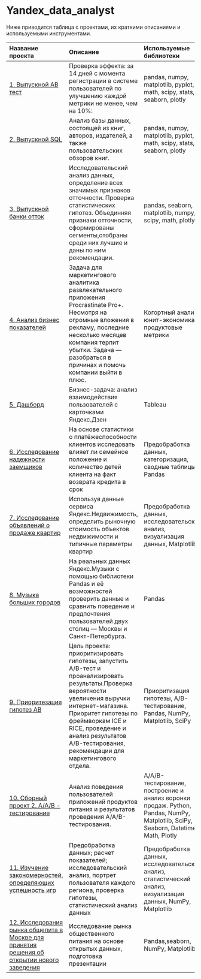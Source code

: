 # Yandex_data_analyst
Ниже приводится таблица с проектами, их краткими описаниями и используемыми инструментами.

| Название проекта | Описание | Используемые библиотеки | 
| :---------------------- | :---------------------- | :---------------------- |
| [1. Выпускной АВ тест](_выпускные_проекты/AB_тесты/) | Проверка эффекта: за 14 дней с момента регистрации в системе пользователей по улучшению каждой метрики не менее, чем на 10%:| pandas, numpy, matplotlib, pyplot, math, scipy, stats, seaborn, plotly |
| [2. Выпускной SQL](_выпускные_проекты/SQL_анализ_бд/) |Анализ базы данных, состоящей из книг, авторов, издателей, а также пользовательских обзоров книг.| pandas, numpy, matplotlib, pyplot, math, scipy, stats, seaborn, plotly |pandas,sql
| [3. Выпускной банки отток](_выпускные_проекты/банки_отток/) | Исследовательский анализ данных, определение всех значимых признаков отточности. Проверка статистических гипотез. Объединняя признаки отточности, сформированы сегменты,отобраны среди них лучшие и даны по ним рекомендации. |  pandas, seaborn, matplotlib, numpy, scipy, math, plotly |
| [4. Анализ бизнес показателей](https://github.com/HelenaKosenko/Yandex_data_analyst/tree/master/%D0%90%D0%BD%D0%B0%D0%BB%D0%B8%D0%B7%20%D0%B1%D0%B8%D0%B7%D0%BD%D0%B5%D1%81%20%D0%BF%D0%BE%D0%BA%D0%B0%D0%B7%D0%B0%D1%82%D0%B5%D0%BB%D0%B5%D0%B9) | Задача для маркетингового аналитика развлекательного приложения Procrastinate Pro+. Несмотря на огромные вложения в рекламу, последние несколько месяцев компания терпит убытки.  Задача — разобраться в причинах и помочь компании выйти в плюс. | Когортный анализ, юнит-экономика, продуктовые метрики|
| [5. Дашборд](https://github.com/HelenaKosenko/Yandex_data_analyst/blob/master/%D0%94%D0%B0%D1%88%D0%B1%D0%BE%D1%80%D0%B4/) | Бизнес-задача: анализ взаимодействия пользователей с карточками Яндекс.Дзен| Tableau |
| [6. Исследование надежности заемщиков](https://github.com/HelenaKosenko/Yandex_data_analyst/tree/master/%D0%98%D1%81%D1%81%D0%BB%D0%B5%D0%B4%D0%BE%D0%B2%D0%B0%D0%BD%D0%B8%D0%B5%20%D0%BD%D0%B0%D0%B4%D0%B5%D0%B6%D0%BD%D0%BE%D1%81%D1%82%D0%B8%20%D0%B7%D0%B0%D0%B5%D0%BC%D1%89%D0%B8%D0%BA%D0%BE%D0%B2) |На основе статистики о платёжеспособности клиентов исследовать влияет ли семейное положение и количество детей клиента на факт возврата кредита в срок| Предобработка данных, категоризация, сводные таблицы, Pandas |
| [7. Исследование объявлений о продаже квартир](https://github.com/HelenaKosenko/Yandex_data_analyst/tree/master/%D0%98%D1%81%D1%81%D0%BB%D0%B5%D0%B4%D0%BE%D0%B2%D0%B0%D0%BD%D0%B8%D0%B5%20%D0%BE%D0%B1%D1%8A%D1%8F%D0%B2%D0%BB%D0%B5%D0%BD%D0%B8%D0%B9%20%D0%BE%20%D0%BF%D1%80%D0%BE%D0%B4%D0%B0%D0%B6%D0%B5%20%D0%BA%D0%B2%D0%B0%D1%80%D1%82%D0%B8%D1%80) |Используя данные сервиса Яндекс.Недвижимость, определить рыночную стоимость объектов недвижимости и типичные параметры квартир| Предобработка данных, исследовательский анализ, визуализация данных, Matplotlib| 
| [8. Музыка больших городов](https://github.com/HelenaKosenko/Yandex_data_analyst/tree/master/%D0%9C%D1%83%D0%B7%D1%8B%D0%BA%D0%B0%20%D0%B1%D0%BE%D0%BB%D1%8C%D1%88%D0%B8%D1%85%20%D0%B3%D0%BE%D1%80%D0%BE%D0%B4%D0%BE%D0%B2) |На реальных данных Яндекс.Музыки c помощью библиотеки Pandas и её возможностей проверить данные и сравнить поведение и предпочтения пользователей двух столиц — Москвы и Санкт-Петербурга.| Pandas |
| [9. Приоритезация гипотез АВ](https://github.com/HelenaKosenko/Yandex_data_analyst/tree/master/%D0%9F%D1%80%D0%B8%D0%BE%D1%80%D0%B8%D1%82%D0%B5%D0%B7%D0%B0%D1%86%D0%B8%D1%8F%20%D0%B3%D0%B8%D0%BF%D0%BE%D1%82%D0%B5%D0%B7%20%D0%90%D0%92) |Цель проекта: приоритизировать гипотезы, запустить A/B-тест и проанализировать результаты.Проверка вероятности увеличения выручки интернет-магазина. Приоритет гипотезы по фреймворкам ICE и RICE, проведение и анализ результатов A/B-тестирования, рекомендации для маркетингового отдела.|Приоритизация гипотезы, A/B-тестирование, Pandas, NumPy, Matplotlib, SciPy| 
| [10. Сборный проект 2. А/А/В - тестирование](https://github.com/HelenaKosenko/Yandex_data_analyst/tree/master/%D0%A1%D0%B1%D0%BE%D1%80%D0%BD%D1%8B%D0%B9%20%D0%BF%D1%80%D0%BE%D0%B5%D0%BA%D1%82%202) |Анализ поведения пользователей приложений продуктов питания и результатов проведения А/А/В-тестирования.|A/A/B-тестирование, построение и анализ воронки продаж. Python, Pandas, NumPy, Matplotlib, SciPy, Seaborn, Datetime, Math, Plotly| 
| [11. Изучение закономерностей, определяющих успешность игр](https://github.com/HelenaKosenko/Yandex_data_analyst/tree/master/%D0%A1%D1%82%D1%80%D0%B8%D0%BC%D1%87%D0%B8%D0%BA) |Предобработка данных; расчет показателей; исследовательский анализ, портрет пользователя каждого региона, проверка гипотезы, статистический анализ данных|Предобработка данных, исследовательский анализ, статистический анализ, визуализация данных, NumPy, Matplotlib |
| [12. Исследования рынка общепита в Москве для принятия решения об открытии нового заведения](https://github.com/HelenaKosenko/Yandex_data_analyst/tree/master/%D0%BE%D0%B1%D1%89%D0%B5%D0%BF%D0%B8%D1%82%20%D0%BC%D0%BE%D1%81%D0%BA%D0%B2%D1%8B) | Исследование рынка общественного питания на основе открытых данных, подготовка презентации | Pandas,seaborn, NumPy, Matplotlib |
